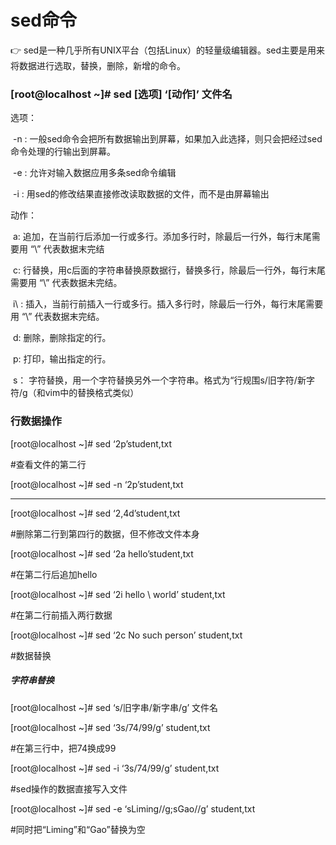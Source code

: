 #                                sed命令

:point_right: sed是一种几乎所有UNIX平台（包括Linux）的轻量级编辑器。sed主要是用来将数据进行选取，替换，删除，新增的命令。

### [root@localhost ~]# sed [选项] ‘[动作]’ 文件名

选项：

​     -n :           一般sed命令会把所有数据输出到屏幕，如果加入此选择，则只会把经过sed命令处理的行输出到屏幕。

​     -e :           允许对输入数据应用多条sed命令编辑

​     -i :             用sed的修改结果直接修改读取数据的文件，而不是由屏幕输出

动作：

​     a\:            追加，在当前行后添加一行或多行。添加多行时，除最后一行外，每行末尾需要用 “\” 代表数据末完结

​     c\:             行替换，用c后面的字符串替换原数据行，替换多行，除最后一行外，每行末尾需要用 “\” 代表数据未完结。

​     i\ :             插入，当前行前插入一行或多行。插入多行时，除最后一行外，每行末尾需要用 “\” 代表数据末完结。

​     d:              删除，删除指定的行。

​     p:              打印，输出指定的行。

​     s：            字符替换，用一个字符替换另外一个字符串。格式为“行规围s/旧字符/新字符/g（和vim中的替换格式类似）

###              行数据操作

[root@localhost ~]# sed ‘2p’student,txt

#查看文件的第二行

[root@localhost ~]# sed -n ‘2p’student,txt

---------------------------------------------------------------------------------------------------------------------------------------------------

[root@localhost ~]# sed ‘2,4d’student,txt

#删除第二行到第四行的数据，但不修改文件本身

[root@localhost ~]# sed ‘2a hello’student,txt

#在第二行后追加hello

[root@localhost ~]# sed ‘2i hello \ world’ student,txt

#在第二行前插入两行数据

[root@localhost ~]# sed ‘2c No such person’ student,txt

#数据替换

#####                    字符串替换

[root@localhost ~]# sed ‘s/旧字串/新字串/g’ 文件名

[root@localhost ~]# sed ‘3s/74/99/g’ student,txt

#在第三行中，把74换成99

[root@localhost ~]# sed -i ‘3s/74/99/g’ student,txt

#sed操作的数据直接写入文件

[root@localhost ~]# sed -e ‘sLiming//g;sGao//g’ student,txt

\#同时把“Liming”和“Gao”替换为空

